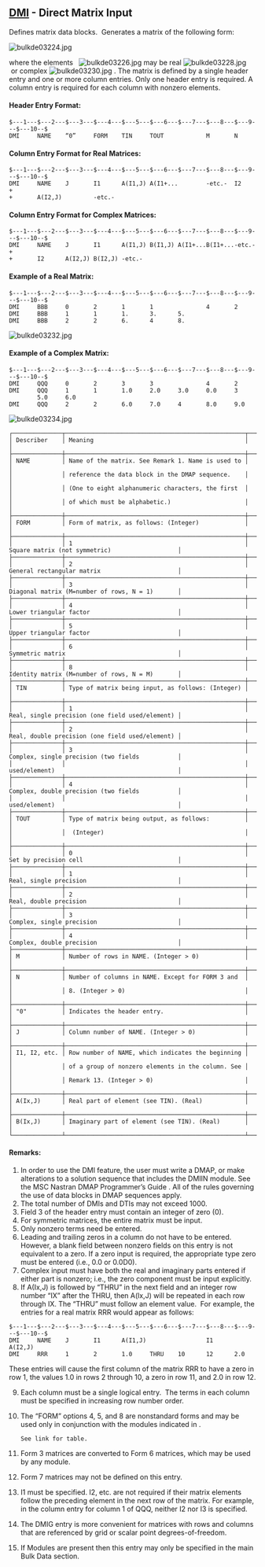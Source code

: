 ## [DMI](https://help.hexagonmi.com/bundle/MSC_Nastran_2022.4/page/Nastran_Combined_Book/qrg/bulkde/TOC.DMI.xhtml) - Direct Matrix Input

Defines matrix data blocks.  Generates a matrix of the following form:

![bulkde03224.jpg](https://help-be.hexagonmi.com/bundle/MSC_Nastran_2022.4/page/Nastran_Combined_Book/qrg/bulkde/../../../assets/bulkde03224.jpg?_LANG=enus)  

where the elements   ![bulkde03226.jpg](https://help-be.hexagonmi.com/bundle/MSC_Nastran_2022.4/page/Nastran_Combined_Book/qrg/bulkde/../../../assets/bulkde03226.jpg?_LANG=enus)  may be real ![bulkde03228.jpg](https://help-be.hexagonmi.com/bundle/MSC_Nastran_2022.4/page/Nastran_Combined_Book/qrg/bulkde/../../../assets/bulkde03228.jpg?_LANG=enus)  or complex  ![bulkde03230.jpg](https://help-be.hexagonmi.com/bundle/MSC_Nastran_2022.4/page/Nastran_Combined_Book/qrg/bulkde/../../../assets/bulkde03230.jpg?_LANG=enus) . The matrix is defined by a single header entry and one or more column entries. Only one header entry is required. A column entry is required for each column with nonzero elements.

#### Header Entry Format:

```nastran
$---1---$---2---$---3---$---4---$---5---$---6---$---7---$---8---$---9---$---10--$
DMI     NAME    “0”     FORM    TIN     TOUT            M       N               
```

#### Column Entry Format for Real Matrices:

```nastran
$---1---$---2---$---3---$---4---$---5---$---6---$---7---$---8---$---9---$---10--$
DMI     NAME    J       I1      A(I1,J) A(I1+...        -etc.-  I2      +       
+       A(I2,J)         -etc.-                                                  
```

#### Column Entry Format for Complex Matrices:

```nastran
$---1---$---2---$---3---$---4---$---5---$---6---$---7---$---8---$---9---$---10--$
DMI     NAME    J       I1      A(I1,J) B(I1,J) A(I1+...B(I1+...-etc.-  +       
+       I2      A(I2,J) B(I2,J) -etc.-                                          
```

#### Example of a Real Matrix:

```nastran
$---1---$---2---$---3---$---4---$---5---$---6---$---7---$---8---$---9---$---10--$
DMI     BBB     0       2       1       1               4       2               
DMI     BBB     1       1       1.      3.      5.                              
DMI     BBB     2       2       6.      4       8.                              
```

![bulkde03232.jpg](https://help-be.hexagonmi.com/bundle/MSC_Nastran_2022.4/page/Nastran_Combined_Book/qrg/bulkde/../../../assets/bulkde03232.jpg?_LANG=enus)  

#### Example of a Complex Matrix:

```nastran
$---1---$---2---$---3---$---4---$---5---$---6---$---7---$---8---$---9---$---10--$
DMI     QQQ     0       2       3       3               4       2               
DMI     QQQ     1       1       1.0     2.0     3.0     0.0     3               
        5.0     6.0                                                             
DMI     QQQ     2       2       6.0     7.0     4       8.0     9.0             
```

![bulkde03234.jpg](https://help-be.hexagonmi.com/bundle/MSC_Nastran_2022.4/page/Nastran_Combined_Book/qrg/bulkde/../../../assets/bulkde03234.jpg?_LANG=enus)

```text
┌──────────────┬───────────────────────────────────────────────────┬─────────────────────────────────────────────────┐
│ Describer    │ Meaning                                           │                                                 │
├──────────────┼───────────────────────────────────────────────────┼─────────────────────────────────────────────────┤
│ NAME         │ Name of the matrix. See Remark 1. Name is used to │                                                 │
│              │ reference the data block in the DMAP sequence.    │                                                 │
│              │ (One to eight alphanumeric characters, the first  │                                                 │
│              │ of which must be alphabetic.)                     │                                                 │
├──────────────┼───────────────────────────────────────────────────┼─────────────────────────────────────────────────┤
│ FORM         │ Form of matrix, as follows: (Integer)             │                                                 │
├──────────────┼───────────────────────────────────────────────────┼─────────────────────────────────────────────────┤
│              │ 1                                                 │ Square matrix (not symmetric)                   │
├──────────────┼───────────────────────────────────────────────────┼─────────────────────────────────────────────────┤
│              │ 2                                                 │ General rectangular matrix                      │
├──────────────┼───────────────────────────────────────────────────┼─────────────────────────────────────────────────┤
│              │ 3                                                 │ Diagonal matrix (M=number of rows, N = 1)       │
├──────────────┼───────────────────────────────────────────────────┼─────────────────────────────────────────────────┤
│              │ 4                                                 │ Lower triangular factor                         │
├──────────────┼───────────────────────────────────────────────────┼─────────────────────────────────────────────────┤
│              │ 5                                                 │ Upper triangular factor                         │
├──────────────┼───────────────────────────────────────────────────┼─────────────────────────────────────────────────┤
│              │ 6                                                 │ Symmetric matrix                                │
├──────────────┼───────────────────────────────────────────────────┼─────────────────────────────────────────────────┤
│              │ 8                                                 │ Identity matrix (M=number of rows, N = M)       │
├──────────────┼───────────────────────────────────────────────────┼─────────────────────────────────────────────────┤
│ TIN          │ Type of matrix being input, as follows: (Integer) │                                                 │
├──────────────┼───────────────────────────────────────────────────┼─────────────────────────────────────────────────┤
│              │ 1                                                 │ Real, single precision (one field used/element) │
├──────────────┼───────────────────────────────────────────────────┼─────────────────────────────────────────────────┤
│              │ 2                                                 │ Real, double precision (one field used/element) │
├──────────────┼───────────────────────────────────────────────────┼─────────────────────────────────────────────────┤
│              │ 3                                                 │ Complex, single precision (two fields           │
│              │                                                   │ used/element)                                   │
├──────────────┼───────────────────────────────────────────────────┼─────────────────────────────────────────────────┤
│              │ 4                                                 │ Complex, double precision (two fields           │
│              │                                                   │ used/element)                                   │
├──────────────┼───────────────────────────────────────────────────┼─────────────────────────────────────────────────┤
│ TOUT         │ Type of matrix being output, as follows:          │                                                 │
│              │  (Integer)                                        │                                                 │
├──────────────┼───────────────────────────────────────────────────┼─────────────────────────────────────────────────┤
│              │ 0                                                 │ Set by precision cell                           │
├──────────────┼───────────────────────────────────────────────────┼─────────────────────────────────────────────────┤
│              │ 1                                                 │ Real, single precision                          │
├──────────────┼───────────────────────────────────────────────────┼─────────────────────────────────────────────────┤
│              │ 2                                                 │ Real, double precision                          │
├──────────────┼───────────────────────────────────────────────────┼─────────────────────────────────────────────────┤
│              │ 3                                                 │ Complex, single precision                       │
├──────────────┼───────────────────────────────────────────────────┼─────────────────────────────────────────────────┤
│              │ 4                                                 │ Complex, double precision                       │
├──────────────┼───────────────────────────────────────────────────┼─────────────────────────────────────────────────┤
│ M            │ Number of rows in NAME. (Integer > 0)             │                                                 │
├──────────────┼───────────────────────────────────────────────────┼─────────────────────────────────────────────────┤
│ N            │ Number of columns in NAME. Except for FORM 3 and  │                                                 │
│              │ 8. (Integer > 0)                                  │                                                 │
├──────────────┼───────────────────────────────────────────────────┼─────────────────────────────────────────────────┤
│ "0"          │ Indicates the header entry.                       │                                                 │
├──────────────┼───────────────────────────────────────────────────┼─────────────────────────────────────────────────┤
│ J            │ Column number of NAME. (Integer > 0)              │                                                 │
├──────────────┼───────────────────────────────────────────────────┼─────────────────────────────────────────────────┤
│ I1, I2, etc. │ Row number of NAME, which indicates the beginning │                                                 │
│              │ of a group of nonzero elements in the column. See │                                                 │
│              │ Remark 13. (Integer > 0)                          │                                                 │
├──────────────┼───────────────────────────────────────────────────┼─────────────────────────────────────────────────┤
│ A(Ix,J)      │ Real part of element (see TIN). (Real)            │                                                 │
├──────────────┼───────────────────────────────────────────────────┼─────────────────────────────────────────────────┤
│ B(Ix,J)      │ Imaginary part of element (see TIN). (Real)       │                                                 │
└──────────────┴───────────────────────────────────────────────────┴─────────────────────────────────────────────────┘
```

#### Remarks:

1. In order to use the DMI feature, the user must write a DMAP, or make alterations to a solution sequence that includes the DMIIN module. See the  MSC Nastran DMAP Programmer’s Guide . All of the rules governing the use of data blocks in DMAP sequences apply.
2. The total number of DMIs and DTIs may not exceed 1000.
3. Field 3 of the header entry must contain an integer of zero (0).
4. For symmetric matrices, the entire matrix must be input.
5. Only nonzero terms need be entered.
6. Leading and trailing zeros in a column do not have to be entered. However, a blank field between nonzero fields on this entry is not equivalent to a zero. If a zero input is required, the appropriate type zero must be entered (i.e., 0.0 or 0.0D0).
7. Complex input must have both the real and imaginary parts entered if either part is nonzero; i.e., the zero component must be input explicitly.
8. If A(Ix,J) is followed by “THRU” in the next field and an integer row number “IX” after the THRU, then A(lx,J) will be repeated in each row through IX. The “THRU” must follow an element value.  For example, the entries for a real matrix RRR would appear as follows:

```nastran
$---1---$---2---$---3---$---4---$---5---$---6---$---7---$---8---$---9---$---10--$
DMI     NAME    J       I1      A(I1,J)                 I1      A(I2,J)         
DMI     RRR     1       2       1.0     THRU    10      12      2.0             
```

These entries will cause the first column of the matrix RRR to have a zero in row 1, the values 1.0 in rows 2 through 10, a zero in row 11, and 2.0 in row 12.

9. Each column must be a single logical entry.  The terms in each column must be specified in increasing row number order.
10. The “FORM” options 4, 5, and 8 are nonstandard forms and may be used only in conjunction with the modules indicated in  .

        See link for table.

11. Form 3 matrices are converted to Form 6 matrices, which may be used by any module.
12. Form 7 matrices may not be defined on this entry.
13. I1 must be specified. I2, etc. are not required if their matrix elements follow the preceding element in the next row of the matrix. For example, in the column entry for column 1 of QQQ, neither I2 nor I3 is specified.
14. The DMIG entry is more convenient for matrices with rows and columns that are referenced by grid or scalar point degrees-of-freedom.
15. If Modules are present then this entry may only be specified in the main Bulk Data section.

